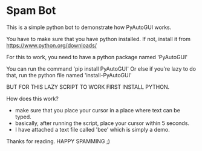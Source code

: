 # Spam Bot
This is a simple python bot to demonstrate how PyAutoGUI works.

You have to make sure that you have python installed.
If not, install it from https://www.python.org/downloads/

For this to work, you need to have a python package named 'PyAutoGUI'

You can run the command 'pip install PyAutoGUI'
Or else if you're lazy to do that, run the python file named 'install-PyAutoGUI'

BUT FOR THIS LAZY SCRIPT TO WORK FIRST INSTALL PYTHON.


How does this work?
 - make sure that you place your cursor in a place where text can be typed.
 - basically, after running the script, place your cursor within 5 seconds.
 - I have attached a text file called 'bee' which is simply a demo.
 
 
 
 Thanks for reading.
 HAPPY SPAMMING ;)

